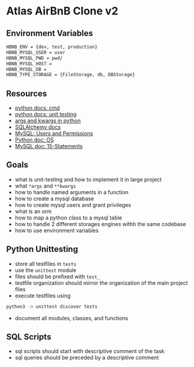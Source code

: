 # Atlas AirBnB Clone v2

## Environment Variables

```bash
HBNB_ENV = {dev, test, production}
HBNB_MYSQL_USER = user
HBNB_MYSQL_PWD = pwd/
HBNB_MYSQL_HOST = 
HBNB_MYSQL_DB =
HBNB_TYPE_STORAGE = {FileStorage, db, DBStorage}
```

## Resources

- [python docs: cmd](https://docs.python.org/3/library/cmd.html) 
- [python docs: unit testing](https://docs.python.org/3/library/unittest.html#module-unittest) 
- [args and kwargs in python](https://yasoob.me/2013/08/04/args-and-kwargs-in-python-explained/) 
- [SQLAlchemy docs](https://docs.sqlalchemy.org/en/13/orm/tutorial.html) 
- [MySQL: Users and Permissions](https://www.digitalocean.com/community/tutorials/how-to-create-a-new-user-and-grant-permissions-in-mysql) 
- [Python doc: OS](https://docs.python.org/3/library/os.html#os.getenv) 
- [MySQL doc: 15-Statements](https://dev.mysql.com/doc/refman/8.0/en/sql-statements.html) 

## Goals

- what is unit-testing and how to implement it in large project
- what `*args` and `**kwargs`
- how to handle named arguments in a function
- how to create a mysql database
- how to create mysql users and grant privileges
- what is an orm
- how to map a python class to a mysql table
- how to handle 2 different storages engines withh the same codebase
- how to use environment variables

## Python Unittesting

- store all testfiles in `tests`
- use the `unittest` module
- files should be prefixed with `test_`
- testfile organization should mirror the organization of the main project files
- execute testfiles using 
```bash
python3 -m unittest discover tests
```
- document all modules, classes, and functions

## SQL Scripts

- sql scripts should start with descriptive comment of the task
- sql queries should be preceded by a descriptive comment

